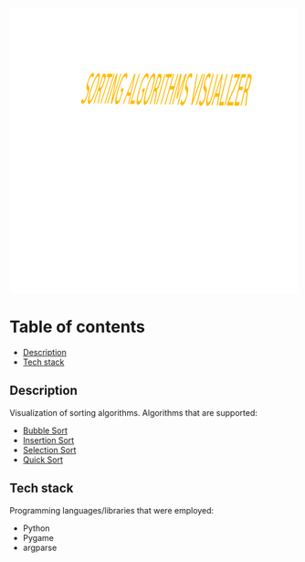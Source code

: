 <img src="sorting.png" width="100%" height="500" />

# Table of contents

- [Description](#description)
- [Tech stack](#tech-stack)

## Description

Visualization of sorting algorithms.
Algorithms that are supported:

- [Bubble Sort](https://en.wikipedia.org/wiki/Bubble_sort)
- [Insertion Sort](https://en.wikipedia.org/wiki/Insertion_sort)
- [Selection Sort](https://en.wikipedia.org/wiki/Selection_sort)
- [Quick Sort](https://en.wikipedia.org/wiki/Quicksort)

## Tech stack

Programming languages/libraries that were employed:

- Python
- Pygame
- argparse

